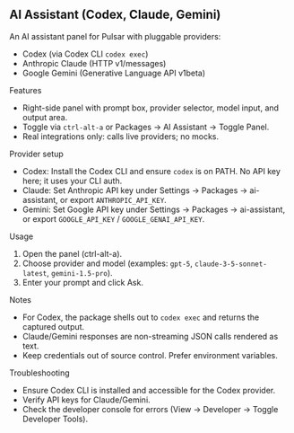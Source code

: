 ## AI Assistant (Codex, Claude, Gemini)

An AI assistant panel for Pulsar with pluggable providers:
- Codex (via Codex CLI `codex exec`)
- Anthropic Claude (HTTP v1/messages)
- Google Gemini (Generative Language API v1beta)

Features
- Right-side panel with prompt box, provider selector, model input, and output area.
- Toggle via `ctrl-alt-a` or Packages → AI Assistant → Toggle Panel.
- Real integrations only: calls live providers; no mocks.

Provider setup
- Codex: Install the Codex CLI and ensure `codex` is on PATH. No API key here; it uses your CLI auth.
- Claude: Set Anthropic API key under Settings → Packages → ai-assistant, or export `ANTHROPIC_API_KEY`.
- Gemini: Set Google API key under Settings → Packages → ai-assistant, or export `GOOGLE_API_KEY` / `GOOGLE_GENAI_API_KEY`.

Usage
1) Open the panel (ctrl-alt-a).
2) Choose provider and model (examples: `gpt-5`, `claude-3-5-sonnet-latest`, `gemini-1.5-pro`).
3) Enter your prompt and click Ask.

Notes
- For Codex, the package shells out to `codex exec` and returns the captured output.
- Claude/Gemini responses are non-streaming JSON calls rendered as text.
- Keep credentials out of source control. Prefer environment variables.

Troubleshooting
- Ensure Codex CLI is installed and accessible for the Codex provider.
- Verify API keys for Claude/Gemini.
- Check the developer console for errors (View → Developer → Toggle Developer Tools).


